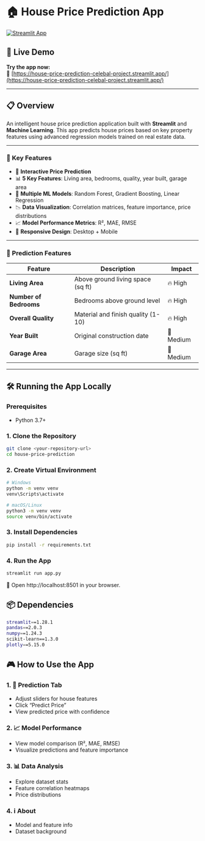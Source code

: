 # 🏠 House Price Prediction App

[![Streamlit App](https://static.streamlit.io/badges/streamlit_badge_black_white.svg)](https://house-price-prediction-celebal-project.streamlit.app/)

## 🚀 Live Demo

**Try the app now:**  
🔗 [https://house-price-prediction-celebal-project.streamlit.app/](https://house-price-prediction-celebal-project.streamlit.app/)

---

## 📋 Overview

An intelligent house price prediction application built with **Streamlit** and **Machine Learning**. This app predicts house prices based on key property features using advanced regression models trained on real estate data.

---

### 🎯 Key Features

- 🧠 **Interactive Price Prediction**  
- 📊 **5 Key Features**: Living area, bedrooms, quality, year built, garage area  
- 🤖 **Multiple ML Models**: Random Forest, Gradient Boosting, Linear Regression  
- 📉 **Data Visualization**: Correlation matrices, feature importance, price distributions  
- 📈 **Model Performance Metrics**: R², MAE, RMSE  
- 📱 **Responsive Design**: Desktop + Mobile

---

### 🏡 Prediction Features

| Feature               | Description                              | Impact     |
|----------------------|------------------------------------------|------------|
| **Living Area**      | Above ground living space (sq ft)        | 🔥 High    |
| **Number of Bedrooms** | Bedrooms above ground level              | 🔥 High    |
| **Overall Quality**  | Material and finish quality (1-10)       | 🔥 High    |
| **Year Built**       | Original construction date               | 🔶 Medium  |
| **Garage Area**      | Garage size (sq ft)                      | 🔶 Medium  |

---

## 🛠️ Running the App Locally

### Prerequisites

- Python 3.7+

### 1. Clone the Repository

```bash
git clone <your-repository-url>
cd house-price-prediction
```

### 2. Create Virtual Environment
```bash
# Windows
python -m venv venv
venv\Scripts\activate

# macOS/Linux
python3 -m venv venv
source venv/bin/activate
```

### 3. Install Dependencies 
```bash
pip install -r requirements.txt
```

### 4. Run the App
```bash
streamlit run app.py
```
🔗 Open http://localhost:8501 in your browser.

## 📦 Dependencies
``` bash
streamlit==1.28.1
pandas==2.0.3
numpy==1.24.3
scikit-learn==1.3.0
plotly==5.15.0
```

## 🎮 How to Use the App

### 1. 🔮 Prediction Tab
- Adjust sliders for house features
- Click “Predict Price”
- View predicted price with confidence

### 2. 📈 Model Performance
- View model comparison (R², MAE, RMSE)
- Visualize predictions and feature importance

### 3. 📊 Data Analysis
- Explore dataset stats
- Feature correlation heatmaps
- Price distributions

### 4. ℹ️ About
- Model and feature info
- Dataset background

